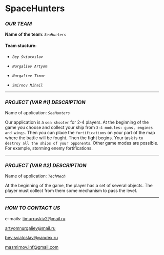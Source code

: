 # SpaceHunters


### *OUR TEAM* 

**Name of the team**: _`SeaHunters`_

#### Team stucture:

 * _`Bey Sviatoslav`_
 
 * _`Nurgaliev Artyom`_
 
 * _`Nurgaliev Timur`_
 
 * _`Smirnov Mihail`_
 
 ___
 

### *PROJECT (VAR #1) DESCRIPTION*

Name of application: _`SeaHunters`_


Our application is a `sea shooter` for 2-4 players. At the beginning of the game you choose and collect your ship from `3-4 modules: guns, engines and wings`. Then you can place the `fortifications` on your part of the map where the battle will be fought. Then the fight begins. Your task is `to destroy all the ships of your opponents`. Other game modes are possible. For example, storming enemy fortifications.

 ___
 

### *PROJECT (VAR #2) DESCRIPTION*

Name of application: _`TechMech`_

At the beginning of the game, the player has a set of several objects. The
player must collect from them some mechanism to pass the level.

___


### *HOW TO CONTACT US*

e-mails:  timurruskiy2@mail.ru

artyomnurgaliev@mail.ru

bey.sviatoslav@yandex.ru 

masmirnov.inf@gmail.com
